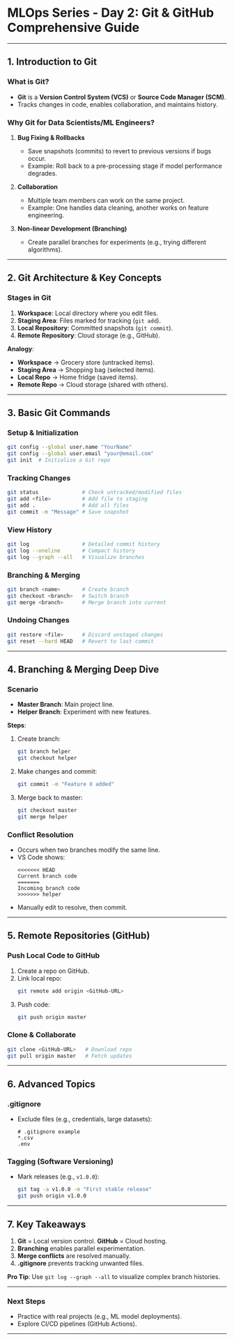 # **MLOps Series - Day 2: Git & GitHub Comprehensive Guide**  


---

## **1. Introduction to Git**  
### **What is Git?**  
- **Git** is a **Version Control System (VCS)** or **Source Code Manager (SCM)**.  
- Tracks changes in code, enables collaboration, and maintains history.  

### **Why Git for Data Scientists/ML Engineers?**  
1. **Bug Fixing & Rollbacks**  
   - Save snapshots (commits) to revert to previous versions if bugs occur.  
   - Example: Roll back to a pre-processing stage if model performance degrades.  

2. **Collaboration**  
   - Multiple team members can work on the same project.  
   - Example: One handles data cleaning, another works on feature engineering.  

3. **Non-linear Development (Branching)**  
   - Create parallel branches for experiments (e.g., trying different algorithms).  

---

## **2. Git Architecture & Key Concepts**  
### **Stages in Git**  
1. **Workspace**: Local directory where you edit files.  
2. **Staging Area**: Files marked for tracking (`git add`).  
3. **Local Repository**: Committed snapshots (`git commit`).  
4. **Remote Repository**: Cloud storage (e.g., GitHub).  

**Analogy**:  
- **Workspace** → Grocery store (untracked items).  
- **Staging Area** → Shopping bag (selected items).  
- **Local Repo** → Home fridge (saved items).  
- **Remote Repo** → Cloud storage (shared with others).  

---

## **3. Basic Git Commands**  
### **Setup & Initialization**  
```bash
git config --global user.name "YourName"  
git config --global user.email "your@email.com"  
git init  # Initialize a Git repo
```

### **Tracking Changes**  
```bash
git status              # Check untracked/modified files  
git add <file>          # Add file to staging  
git add .               # Add all files  
git commit -m "Message" # Save snapshot
```

### **View History**  
```bash
git log                 # Detailed commit history  
git log --oneline       # Compact history  
git log --graph --all   # Visualize branches
```

### **Branching & Merging**  
```bash
git branch <name>       # Create branch  
git checkout <branch>   # Switch branch  
git merge <branch>      # Merge branch into current
```

### **Undoing Changes**  
```bash
git restore <file>      # Discard unstaged changes  
git reset --hard HEAD   # Revert to last commit
```

---

## **4. Branching & Merging Deep Dive**  
### **Scenario**  
- **Master Branch**: Main project line.  
- **Helper Branch**: Experiment with new features.  

**Steps**:  
1. Create branch:  
   ```bash
   git branch helper  
   git checkout helper
   ```
2. Make changes and commit:  
   ```bash
   git commit -m "Feature X added"
   ```
3. Merge back to master:  
   ```bash
   git checkout master  
   git merge helper
   ```

### **Conflict Resolution**  
- Occurs when two branches modify the same line.  
- VS Code shows:  
  ```plaintext
  <<<<<<< HEAD  
  Current branch code  
  =======  
  Incoming branch code  
  >>>>>>> helper
  ```
- Manually edit to resolve, then commit.  

---

## **5. Remote Repositories (GitHub)**  
### **Push Local Code to GitHub**  
1. Create a repo on GitHub.  
2. Link local repo:  
   ```bash
   git remote add origin <GitHub-URL>
   ```
3. Push code:  
   ```bash
   git push origin master
   ```

### **Clone & Collaborate**  
```bash
git clone <GitHub-URL>   # Download repo  
git pull origin master   # Fetch updates
```

---

## **6. Advanced Topics**  
### **.gitignore**  
- Exclude files (e.g., credentials, large datasets):  
  ```plaintext
  # .gitignore example  
  *.csv  
  .env
  ```

### **Tagging (Software Versioning)**  
- Mark releases (e.g., `v1.0.0`):  
  ```bash
  git tag -a v1.0.0 -m "First stable release"  
  git push origin v1.0.0
  ```

---

## **7. Key Takeaways**  
1. **Git** = Local version control. **GitHub** = Cloud hosting.  
2. **Branching** enables parallel experimentation.  
3. **Merge conflicts** are resolved manually.  
4. **.gitignore** prevents tracking unwanted files.  

**Pro Tip**: Use `git log --graph --all` to visualize complex branch histories.  

---

### **Next Steps**  
- Practice with real projects (e.g., ML model deployments).  
- Explore CI/CD pipelines (GitHub Actions).  

--- 
